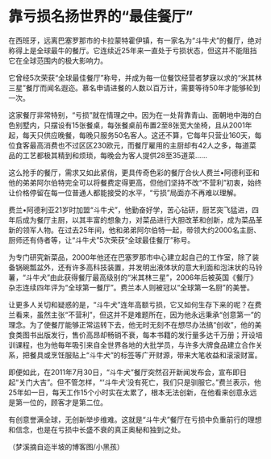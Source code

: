 # 靠亏损名扬世界的“最佳餐厅”

在西班牙，远离巴塞罗那市的卡拉蒙特霍伊镇，有一家名为“斗牛犬”的餐厅，绝对称得上是全球最牛的餐厅。它连续近25年来一直处于亏损状态，但这并不能阻挡它在全球范围内的极大影响力。 

它曾经5次荣获“全球最佳餐厅”称号，并成为每一位餐饮经营者梦寐以求的“米其林三星”餐厅而闻名遐迩。慕名申请进餐的人数以百万计，需要等待50年才能够轮到一次。 

这家餐厅非常特别，“亏损”就在情理之中。因为在一处背靠青山、面朝地中海的白色别墅内，只摆设有15张餐桌，每张餐桌前布置2至8张宽大坐椅，且从2001年起，每天只供应晚餐，每晚只服务50名客人。这还不算，它每年只营业160天，每位食客最高消费也不过区区230欧元，而餐厅雇用的主厨却有42人之多，每道菜品的工艺都极其精到和烦琐，每晚会为客人提供28至35道菜…… 

这么抢手的餐厅，需求又如此紧俏，更具传奇色彩的餐厅合伙人费兰•阿德利亚和他的弟弟阿尔伯特完全可以将餐费定得更高，但他们坚持不改“不营利”初衷，始终让价格停留在每一位普通人都能接受的水平，“亏损”局面亦不再难以理解。 

费兰•阿德利亚21岁时加盟“斗牛犬”，他勤奋好学，苦心钻研，厨艺突飞猛进，四年后成为餐厅主厨，以其丰富的想象力，对菜品进行大胆改革和创新，成为菜品革新的领军人物。在过去25年间，他和弟弟阿尔伯特一起，带领大约2000名主厨、厨师还有侍者等，让“斗牛犬”5次荣获“全球最佳餐厅”称号。 

为专门研究新菜品，2000年他还在巴塞罗那市中心建立起自己的工作室，除了装备锅碗瓢盆外，还有许多高科技装置，并发明出液体状的意大利面和泡沫状的马铃薯，“斗牛犬”由此获得餐厅最高级别的“米其林三星”，2006年后被英国《餐厅》杂志连续四年评为“全球第一餐厅”。费兰本人则被冠以“全球第一名厨”的美誉。 

让更多人关切和疑惑的是，“斗牛犬”连年高额亏损，它又如何生存下来的呢？在费兰看来，虽然主张“不营利”，但这并不是难题所在，因为他永远秉承“创意第一”的理念。为了使餐厅能够正常运转下去，他无时无刻不在想尽办法搞“创收”，他的美食类图书出版发行，售价高昂却畅销不衰，每本书籍的发行量多达千万册；开设培训课程，也为他每年吸引来自全世界各地的大批学员，与许多大牌食品建立合作关系，把餐具或烹饪服贴上“斗牛犬”的标签等广开财源，带来大笔收益和滚滚财富。 

即便如此，在2011年7月30日，“斗牛犬”餐厅突然召开新闻发布会，宣布即日起“关门大吉”。但不管怎样，“‘斗牛犬’没有死亡，我们只是驯服它。”费兰表示，他25年如一日，每天工作15个小时实在太累了，根本无法创新，在他看来创意永远是第一位的，顾客才是第二位。 

有创意誉满全球，无创新举步维难。这就是“斗牛犬”餐厅在亏损中负重前行的理想和信念，也是在亏损中长盛不衰的真正奥秘和独到之处。 

（梦溪摘自迩半坡的博客图/小黑孩）